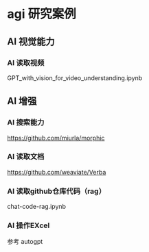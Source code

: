 # agi 研究案例

## AI 视觉能力

###  AI 读取视频
GPT_with_vision_for_video_understanding.ipynb

## AI 增强

### AI 搜索能力
https://github.com/miurla/morphic

### AI 读取文档
https://github.com/weaviate/Verba

### AI 读取github仓库代码（rag）

chat-code-rag.ipynb


### AI 操作EXcel

参考 autogpt